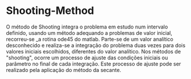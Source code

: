 # Shooting-Method
O método de Shooting integra o problema em estudo num intervalo definido, usando um método adequando a problemas de valor inicial, recorreu-se _a rotina ode45 do matlab. Parte-se de um valor analítico desconhecido e realiza-se a integração do problema duas vezes para dois valores iniciais escolhidos, diferentes do valor analítico. Nos métodos de "shooting", ocorre um processo de ajuste das condições iniciais ou parâmetro no final de cada integração. Este processo de ajuste pode ser realizado pela aplicação do método da secante.
